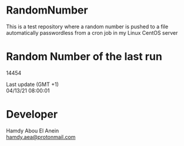 # RandomNumber    
This is a test repository where a random number is pushed to a file automatically passwordless from a cron job in my Linux CentOS server    
# Random Number of the last run   
14454
      
Last update (GMT +1)    
04/13/21 08:00:01
# Developer    
Hamdy Abou El Anein   
hamdy.aea@protonmail.com

